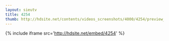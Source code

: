 ```yaml
---
layout: sieutv
title: 4254
thumb: http://hdsite.net/contents/videos_screenshots/4000/4254/preview_360p.mp4.jpg
---
```

{% include iframe src='http://hdsite.net/embed/4254' %}
 
